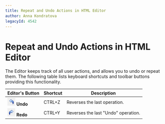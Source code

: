 ```yaml
---
title: Repeat and Undo Actions in HTML Editor
author: Anna Kondratova
legacyId: 4542
---
```

# Repeat and Undo Actions in HTML Editor
The Editor keeps track of all user actions, and allows you to undo or repeat them. The following table lists keyboard shortcuts and toolbar buttons providing this functionality.

| Editor's Button | Shortcut | Description |
|---|---|---|
| ![ASPxHtmlEditor-Buttons-UndoButton](../../../images/img9162.png) **Undo** | CTRL+Z | Reverses the last operation. |
| ![ASPxHtmlEditor-Buttons-RedoButton](../../../images/img9163.png) **Redo** | CTRL+Y | Reverses the last "Undo" operation. |